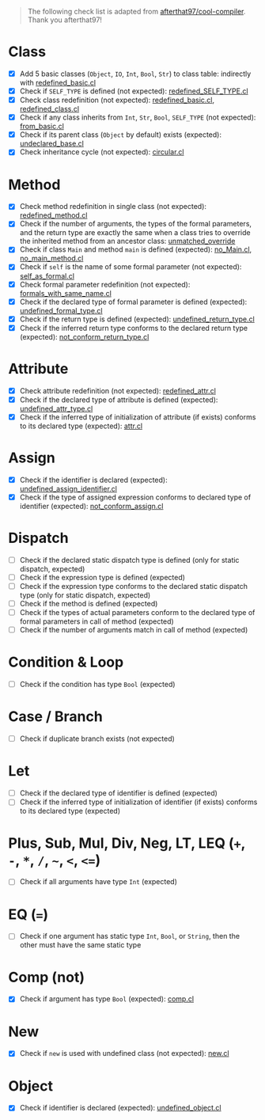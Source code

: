 > The following check list is adapted from [afterthat97/cool-compiler](https://github.com/afterthat97/cool-compiler/tree/master/assignments/PA4). Thank you afterthat97!

# Class

- [x] Add 5 basic classes (`Object`, `IO`, `Int`, `Bool`, `Str`) to class table: indirectly with [redefined_basic.cl](tests/class/redefined_basic.cl)
- [x] Check if `SELF_TYPE` is defined (not expected): [redefined_SELF_TYPE.cl](tests/class/redefined_SELF_TYPE.cl)
- [x] Check class redefinition (not expected): [redefined_basic.cl](tests/redefined_basic.cl), [redefined_class.cl](tests/class/redefined_class.cl)
- [x] Check if any class inherits from `Int`, `Str`, `Bool`, `SELF_TYPE` (not expected): [from_basic.cl](tests/class/from_basic.cl)
- [x] Check if its parent class (`Object` by default) exists (expected): [undeclared_base.cl](tests/class/undeclared_base.cl)
- [x] Check inheritance cycle (not expected): [circular.cl](tests/class/circular.cl)

# Method

- [x] Check method redefinition in single class (not expected): [redefined_method.cl](tests/method/redefined_method.cl)
- [x] Check if the number of arguments, the types of the formal parameters, and the return type are exactly the same when a class tries to override the inherited method from an ancestor class: [unmatched_override](tests/method/unmatched_override.cl)
- [x] Check if class `Main` and method `main` is defined (expected): [no_Main.cl](tests/method/no_Main.cl), [no_main_method.cl](tests/method/no_main_method.cl)
- [x] Check if `self` is the name of some formal parameter (not expected): [self_as_formal.cl](tests/method/self_as_formal.cl)
- [x] Check formal parameter redefinition (not expected): [formals_with_same_name.cl](tests/method/formals_with_same_name.cl)
- [x] Check if the declared type of formal parameter is defined (expected): [undefined_formal_type.cl](tests/method/undefined_formal_type.cl)
- [x] Check if the return type is defined (expected): [undefined_return_type.cl](tests/method/undefined_return_type.cl)
- [x] Check if the inferred return type conforms to the declared return type (expected): [not_conform_return_type.cl](tests/not_conform_return_type.cl)

# Attribute

- [x] Check attribute redefinition (not expected): [redefined_attr.cl](tests/method/redefined_attr.cl)
- [x] Check if the declared type of attribute is defined (expected): [undefined_attr_type.cl](tests/method/undefined_attr_type.cl)
- [x] Check if the inferred type of initialization of attribute (if exists) conforms to its declared type (expected): [attr.cl](tests/attr.cl)

# Assign

- [x] Check if the identifier is declared (expected): [undefined_assign_identifier.cl](tests/undefined_assign_identifier.cl)
- [x] Check if the type of assigned expression conforms to declared type of identifier (expected): [not_conform_assign.cl](tests/not_conform_assign.cl)

# Dispatch

- [ ] Check if the declared static dispatch type is defined (only for static dispatch, expected)
- [ ] Check if the expression type is defined (expected)
- [ ] Check if the expression type conforms to the declared static dispatch type (only for static dispatch, expected)
- [ ] Check if the method is defined (expected)
- [ ] Check if the types of actual parameters conform to the declared type of formal parameters in call of method (expected)
- [ ] Check if the number of arguments match in call of method (expected)

# Condition & Loop

- [ ] Check if the condition has type `Bool` (expected)

# Case / Branch

- [ ] Check if duplicate branch exists (not expected)

# Let

- [ ] Check if the declared type of identifier is defined (expected)
- [ ] Check if the inferred type of initialization of identifier (if exists) conforms to its declared type (expected)

# Plus, Sub, Mul, Div, Neg, LT, LEQ (`+`, `-`, `*`, `/`, `~`, `<`, `<=`)

- [ ] Check if all arguments have type `Int` (expected)

# EQ (`=`)

- [ ] Check if one argument has static type `Int`,  `Bool`, or `String`, then the other must have the same static type

# Comp (not)

- [x] Check if argument has type `Bool` (expected): [comp.cl](tests/comp.cl)

# New

- [x] Check if `new` is used with undefined class (not expected): [new.cl](tests/new.cl)

# Object

- [x] Check if identifier is declared (expected): [undefined_object.cl](tests/undefined_object.cl)
